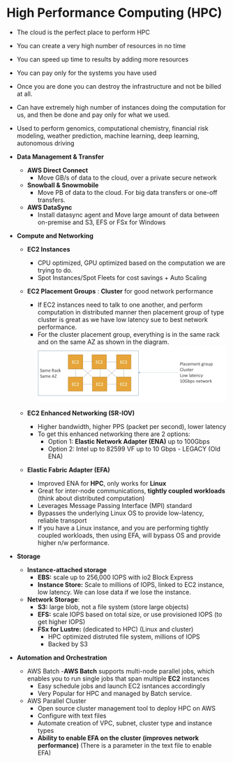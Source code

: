 # High Performance Computing (HPC)

- The cloud is the perfect place to perform HPC
- You can create a very high number of resources in no time
- You can speed up time to results by adding more resources
- You can pay only for the systems you have used
- Once you are done you can destroy the infrastructure and not be billed at all.
- Can have extremely high number of instances doing the computation for us, and then be done and pay only for what we used.  
  
- Used to perform genomics, computational chemistry, financial risk modeling, weather prediction, machine learning, deep learning, autonomous driving

- **Data Management & Transfer**

    - **AWS Direct Connect**
        - Move GB/s of data to the cloud, over a private secure network
    - **Snowball & Snowmobile**
        - Move PB of data to the cloud. For big data transfers or one-off transfers.
    - **AWS DataSync**
        - Install datasync agent and Move large amount of data between on-premise and S3, EFS or FSx for Windows

- **Compute and Networking**

    - **EC2 Instances**
        - CPU optimized, GPU optimized based on the computation we are trying to do.
        - Spot Instances/Spot Fleets for cost savings + Auto Scaling
    - **EC2 Placement Groups** : **Cluster** for good network performance
        - If EC2 instances need to talk to one another, and perform computation in distributed manner then placement group of type cluster is great as we have low latency sue to best network performance.
        - For the cluster placement group, everything is in the same rack and on the same AZ as shown in the diagram.
        ![Alt text](images/PlacementGroup.png)

    - **EC2 Enhanced Networking (SR-IOV)**
        - Higher bandwidth, higher PPS (packet per second), lower latency
        - To get this enhanced networking there are 2 options:
            - Option 1: **Elastic Network Adapter (ENA)** up to 100Gbps
            - Option 2: Intel up to 82599 VF up to 10 Gbps - LEGACY (Old ENA)

    - **Elastic Fabric Adapter (EFA)**
        - Improved ENA for **HPC**, only works for **Linux**
        - Great for inter-node communications, **tightly coupled workloads** (think about distributed computation)
        - Leverages Message Passing Interface (MPI) standard
        - Bypasses the underlying Linux OS to provide low-latency, reliable transport
        - If you have a Linux instance, and you are performing tightly coupled workloads, then using EFA, will bypass OS and provide higher n/w performance.

- **Storage**

    - **Instance-attached storage**
        - **EBS:** scale up to 256,000 IOPS with io2 Block Express
        - **Instance Store:** Scale to millions of IOPS, linked to EC2 instance, low latency. We can lose data if we lose the instance.
    - **Network Storage**:
        - **S3:** large blob, not a file system (store large objects)
        - **EFS:** scale IOPS based on total size, or use provisioned IOPS (to get higher IOPS)
        - **FSx for Lustre:** (dedicated to HPC) (Linux and cluster)
            - HPC optimized distruted file system, millions of IOPS
            - Backed by S3

- **Automation and Orchestration**

    - AWS Batch
        -**AWS Batch** supports multi-node parallel jobs, which enables you to run single jobs that span multiple **EC2** instances
        - Easy schedule jobs and launch EC2 isntances accordingly
        - Very Popular for HPC and managed by Batch service.
    - AWS Parallel Cluster
        - Open source cluster management tool to deploy HPC on AWS
        - Configure with text files
        - Automate creation of VPC, subnet, cluster type and instance types
        - **Ability to enable EFA on the cluster (improves network performance)** (There is a parameter in the text file to enable EFA)
